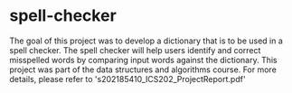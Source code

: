 # spell-checker
The goal of this project was to develop a dictionary that is to be used in a spell checker. The spell checker will help users identify and correct misspelled words by comparing input words against the dictionary.
This project was part of the data structures and algorithms course. 
For more details, please refer to 's202185410_ICS202_ProjectReport.pdf'
